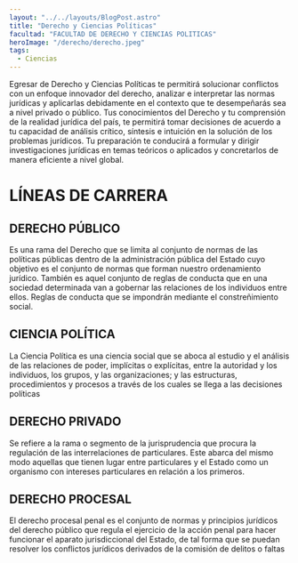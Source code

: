 ```yaml
---
layout: "../../layouts/BlogPost.astro"
title: "Derecho y Ciencias Políticas"
facultad: "FACULTAD DE DERECHO Y CIENCIAS POLITICAS"
heroImage: "/derecho/derecho.jpeg"
tags:
  - Ciencias
---
```


Egresar de Derecho y Ciencias Políticas te permitirá solucionar conflictos con un enfoque innovador del derecho, analizar e interpretar las normas jurídicas y aplicarlas debidamente en el contexto que te desempeñarás sea a nivel privado o público.
Tus conocimientos del Derecho y tu comprensión de la realidad jurídica del país, te permitirá tomar decisiones de acuerdo a tu capacidad de análisis crítico, síntesis e intuición en la solución de los problemas jurídicos.
Tu preparación te conducirá a formular y dirigir investigaciones jurídicas en temas teóricos o aplicados y concretarlos de manera eficiente a nivel global.

# LÍNEAS DE CARRERA

## DERECHO PÚBLICO

Es una rama del Derecho que se limita al conjunto de normas de las políticas públicas dentro de la administración pública del Estado cuyo objetivo es el conjunto de normas que forman nuestro ordenamiento jurídico. También es aquel conjunto de reglas de conducta que en una sociedad determinada van a gobernar las relaciones de los individuos entre ellos. Reglas de conducta que se impondrán mediante el constreñimiento social.

## CIENCIA POLÍTICA

La Ciencia Política es una ciencia social que se aboca al estudio y el análisis de las relaciones de poder, implícitas o explícitas, entre la autoridad y los individuos, los grupos, y las organizaciones; y las estructuras, procedimientos y procesos a través de los cuales se llega a las decisiones políticas

## DERECHO PRIVADO

Se refiere a la rama o segmento de la jurisprudencia que procura la regulación de las interrelaciones de particulares. Este abarca del mismo modo aquellas que tienen lugar entre particulares y el Estado como un organismo con intereses particulares en relación a los primeros.

## DERECHO PROCESAL

El derecho procesal penal es el conjunto de normas y principios jurídicos del derecho público que regula el ejercicio de la acción penal para hacer funcionar el aparato jurisdiccional del Estado, de tal forma que se puedan resolver los conflictos jurídicos derivados de la comisión de delitos o faltas
